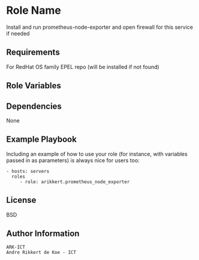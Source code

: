 Role Name
=========

Install and run prometheus-node-exporter and open firewall for this service if needed

Requirements
------------

For RedHat OS family
EPEL repo (will be installed if not found)

Role Variables
--------------

Dependencies
------------

None

Example Playbook
----------------

Including an example of how to use your role (for instance, with variables passed in as parameters) is always nice for users too:

    - hosts: servers
      roles
         - role: arikkert.prometheus_node_exporter

License
-------

BSD

Author Information
------------------

    ARK-ICT
    Andre Rikkert de Koe - ICT

